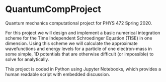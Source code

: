 # QuantumCompProject
Quantum mechanics computational project for PHYS 472 Spring 2020. 

For this project we will design and implement a basic numerical integration scheme for the Time Independent Schroedinger
Equation (TISE) in one dimension. Using this scheme we will calculate the approximate wavefunctions and energy levels
for a particle of one electron-mass in some simple, 1D potentials that are otherwise difficult (or impossible) to solve
for analytically.

This project is coded in Python using Jupyter Notebooks, which provides a human readable script with embedded discussion.
